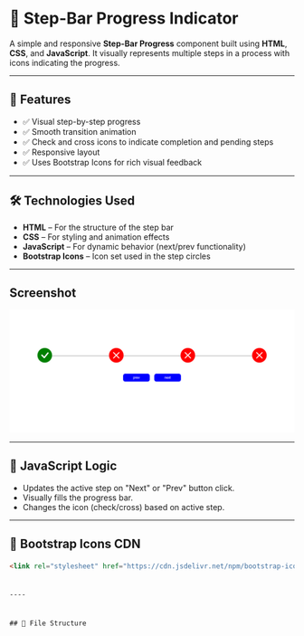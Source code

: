 # 🔄 Step-Bar Progress Indicator

A simple and responsive **Step-Bar Progress** component built using **HTML**, **CSS**, and **JavaScript**. It visually represents multiple steps in a process with icons indicating the progress.

---

## 🚀 Features

- ✅ Visual step-by-step progress
- ✅ Smooth transition animation
- ✅ Check and cross icons to indicate completion and pending steps
- ✅ Responsive layout
- ✅ Uses Bootstrap Icons for rich visual feedback

---

## 🛠️ Technologies Used

- **HTML** – For the structure of the step bar
- **CSS** – For styling and animation effects
- **JavaScript** – For dynamic behavior (next/prev functionality)
- **Bootstrap Icons** – Icon set used in the step circles

---
## Screenshot
![alt text](image.png)


---

## 🧠 JavaScript Logic

- Updates the active step on "Next" or "Prev" button click.
- Visually fills the progress bar.
- Changes the icon (check/cross) based on active step.

---

## 🔗 Bootstrap Icons CDN

```html
<link rel="stylesheet" href="https://cdn.jsdelivr.net/npm/bootstrap-icons@1.10.5/font/bootstrap-icons.css">


----


## 📁 File Structure


